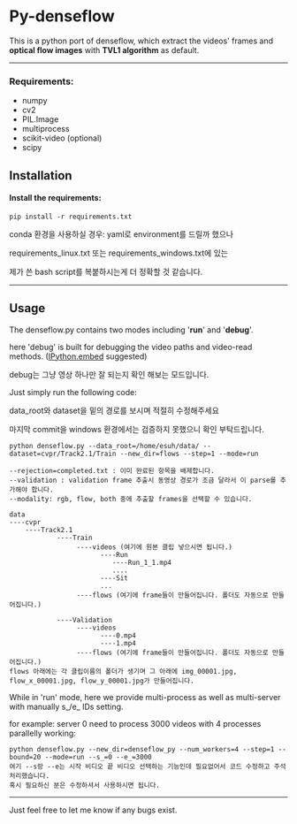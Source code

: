 # Py-denseflow


This is a python port of denseflow, which extract the videos' frames and **optical flow images** with **TVL1 algorithm** as default.

---

### Requirements:
- numpy
- cv2
- PIL.Image
- multiprocess
- scikit-video (optional)
- scipy


## Installation
#### Install the requirements:
```
pip install -r requirements.txt

```
conda 환경을 사용하실 경우: yaml로 environment를 드릴까 했으나 

requirements_linux.txt 또는 requirements_windows.txt에 있는 

제가 쓴 bash script를 복붙하시는게 더 정확할 것 같습니다.

---

## Usage
The denseflow.py contains two modes including '**run**' and '**debug**'.


here 'debug' is built for debugging the video paths and video-read methods. ([IPython.embed](http://ipython.org/ipython-doc/dev/interactive/reference.html#embedding) suggested)

debug는 그냥 영상 하나만 잘 되는지 확인 해보는 모드입니다.

Just simply run the following code: 

data_root와 dataset을 밑의 경로를 보시며 적절히 수정해주세요

마지막 commit을 windows 환경에서는 검증하지 못했으니 확인 부탁드립니다.

```
python denseflow.py --data_root=/home/esuh/data/ --dataset=cvpr/Track2.1/Train --new_dir=flows --step=1 --mode=run

--rejection=completed.txt : 이미 완료된 항목을 배제합니다.
--validation : validation frame 추출시 동영상 경로가 조금 달라서 이 parse를 추가해야 합니다.
--modality: rgb, flow, both 중에 추출할 frames을 선택할 수 있습니다.

```

```
data
----cvpr
    ----Track2.1
            ----Train
                 ----videos (여기에 원본 클립 넣으시면 됩니다.)
                       ----Run
                          ----Run_1_1.mp4
                          ....
                       ----Sit
                       ...
                 ----flows (여기에 frame들이 만들어집니다. 폴더도 자동으로 만들어집니다.)
                 
            ----Validation
                 ----videos
                       ----0.mp4
                       ----1.mp4
                 ----flows (여기에 frame들이 만들어집니다. 폴더도 자동으로 만들어집니다.)
flows 아래에는 각 클립이름의 폴더가 생기며 그 아래에 img_00001.jpg, flow_x_00001.jpg, flow_y_00001.jpg가 만들어집니다.
```


While in 'run' mode, here we provide multi-process as well as multi-server with manually s_/e_ IDs setting.

for example:  server 0 need to process 3000 videos with 4 processes parallelly working:

```
python denseflow.py --new_dir=denseflow_py --num_workers=4 --step=1 --bound=20 --mode=run --s_=0 --e_=3000
여기 --s랑 --e는 시작 비디오 끝 비디오 선택하는 기능인데 필요없어서 코드 수정하고 주석 처리했습니다.
혹시 필요하신 분은 수정하셔서 사용하시면 됩니다.
```

---

Just feel free to let me know if any bugs exist.

